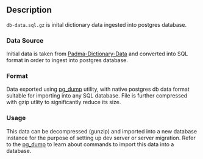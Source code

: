 ## Description
`db-data.sql.gz` is inital dictionary data ingested into postgres database.

### Data Source
 Initial data is taken from [Padma-Dictionary-Data](https://github.com/Lotus-King-Research/Padma-Dictionary-Data) and converted into SQL format in order to ingest into postgres database.

### Format
  Data exported using [pg_dump](https://www.postgresql.org/docs/12/app-pgdump.html) utility, with native postgres db data format suitable for importing into any SQL database. File is further
  compressed with gzip utlity to significantly reduce its size.

 ### Usage
  This data can be decompressed (gunzip) and imported into a new database instance for the purpose of setting up dev server or server migration. Refer to the [pg_dump](https://www.postgresql.org/docs/12/app-pgdump.html) to learn about commands to import  this data into a database.